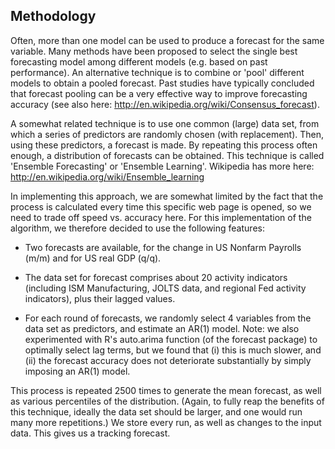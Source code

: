 ## Methodology

Often, more than one model can be used to produce a forecast for the same variable. Many methods have been proposed to select the single best forecasting model among different models (e.g. based on past performance). An alternative technique is to combine or 'pool' different models to obtain a pooled forecast. Past studies have typically concluded that forecast pooling can be a very effective way to improve forecasting accuracy (see also here: http://en.wikipedia.org/wiki/Consensus_forecast).

A somewhat related technique is to use one common (large) data set, from which a series of predictors are randomly chosen (with replacement). Then, using these predictors, a forecast is made. By repeating this process often enough, a distribution of forecasts can be obtained. This technique is called 'Ensemble Forecasting' or 'Ensemble Learning'. Wikipedia has more here: http://en.wikipedia.org/wiki/Ensemble_learning

In implementing this approach, we are somewhat limited by the fact that the process is calculated every time this specific web page is opened, so we need to trade off speed vs. accuracy here. For this implementation of the algorithm, we therefore decided to use the following features:

+ Two forecasts are available, for the change in US Nonfarm Payrolls (m/m) and for US real GDP (q/q).

+ The data set for forecast comprises about 20 activity indicators (including ISM Manufacturing, JOLTS data, and regional Fed activity indicators), plus their lagged values.

+ For each round of forecasts, we randomly select 4 variables from the data set as predictors, and estimate an AR(1) model. Note: we also experimented with R's auto.arima function (of the forecast package) to optimally select lag terms, but we found that (i) this is much slower, and (ii) the forecast accuracy does not deteriorate substantially by simply imposing an AR(1) model.

This process is repeated 2500 times to generate the mean forecast, as well as various percentiles of the distribution. (Again, to fully reap the benefits of this technique, ideally the data set should be larger, and one would run many more repetitions.) We store every run, as well as changes to the input data. This gives us a tracking forecast.
